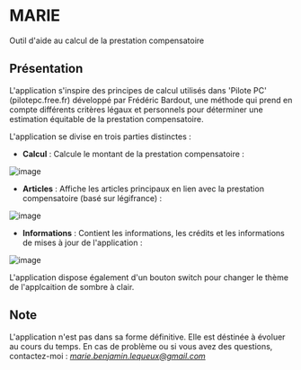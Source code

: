 # MARIE
Outil d'aide au calcul de la prestation compensatoire

## Présentation
L'application s'inspire des principes de calcul utilisés dans 'Pilote PC' (pilotepc.free.fr) développé par Frédéric Bardout, une méthode qui prend en compte différents critères légaux et personnels pour déterminer une estimation équitable de la prestation compensatoire.

L'application se divise en trois parties distinctes :
- **Calcul** : Calcule le montant de la prestation compensatoire :

![image](https://github.com/user-attachments/assets/f40e5abe-d79a-47eb-9177-1f320a32330c)

- **Articles** : Affiche les articles principaux en lien avec la prestation compensatoire (basé sur légifrance) :

![image](https://github.com/user-attachments/assets/1369e63f-e7b1-4bfa-89e9-33097a33f0ff)

- **Informations** : Contient les informations, les crédits et les informations de mises à jour de l'application :

![image](https://github.com/user-attachments/assets/fd3b2ca3-f82e-4de2-a7c4-c8bd2d23150a)

L'application dispose également d'un bouton switch pour changer le thème de l'applcaition de sombre à clair.

## Note
L'application n'est pas dans sa forme définitive. Elle est déstinée à évoluer au cours du temps.
En cas de problème ou si vous avez des questions, contactez-moi : *marie.benjamin.lequeux@gmail.com*
